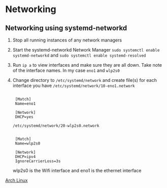 # Networking

## Networking using systemd-networkd

1. Stop all running instances of any network managers
2. Start the systemd-networkd Network Manager `sudo systemctl enable systemd-networkd` and `sudo systemctl enable systemd-resolved`
3. Run `ip a` to view interfaces and make sure they are all down. Take note of the interface names. In my case `eno1` and `wlp2s0`
4. Change directory to `/etc/systemd/network` and create file(s) for each interface you have
   `/etc/systemd/network/10-eno1.network`
   ```
   
    [Match]
    Name=eno1

    [Network]
    DHCP=yes
   ```
   
   `/etc/systemd/network/20-wlp2s0.network`
   ```
   
    [Match]
    Name=wlp2s0

    [Network]
    DHCP=ipv4
    IgnoreCarrierLoss=3s
   ```   
   
   wlp2s0 is the Wifi interface and eno1 is the ethernet interface

[Arch Linux](Arch_Linux.md)


